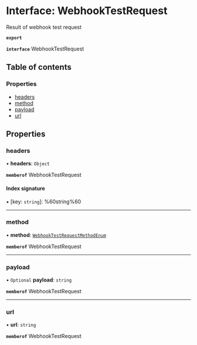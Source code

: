 # Interface: WebhookTestRequest

Result of webhook test request

**`export`**

**`interface`** WebhookTestRequest

## Table of contents

### Properties

- [headers](WebhookTestRequest.md#headers)
- [method](WebhookTestRequest.md#method)
- [payload](WebhookTestRequest.md#payload)
- [url](WebhookTestRequest.md#url)

## Properties

### headers

• **headers**: `Object`

**`memberof`** WebhookTestRequest

#### Index signature

▪ [key: `string`]: %60string%60

___

### method

• **method**: [`WebhookTestRequestMethodEnum`](../enums/WebhookTestRequestMethodEnum.md)

**`memberof`** WebhookTestRequest

___

### payload

• `Optional` **payload**: `string`

**`memberof`** WebhookTestRequest

___

### url

• **url**: `string`

**`memberof`** WebhookTestRequest
